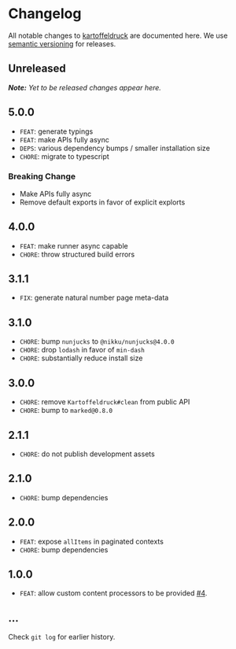 # Changelog

All notable changes to [kartoffeldruck](https://github.com/nikku/kartoffeldruck) are documented here. We use [semantic versioning](http://semver.org/) for releases.

## Unreleased

___Note:__ Yet to be released changes appear here._

## 5.0.0

* `FEAT`: generate typings
* `FEAT`: make APIs fully async
* `DEPS`: various dependency bumps / smaller installation size
* `CHORE`: migrate to typescript

### Breaking Change

* Make APIs fully async
* Remove default exports in favor of explicit explorts

## 4.0.0

* `FEAT`: make runner async capable
* `CHORE`: throw structured build errors

## 3.1.1

* `FIX`: generate natural number page meta-data

## 3.1.0

* `CHORE`: bump `nunjucks` to `@nikku/nunjucks@4.0.0`
* `CHORE`: drop `lodash` in favor of `min-dash`
* `CHORE`: substantially reduce install size

## 3.0.0

* `CHORE`: remove `Kartoffeldruck#clean` from public API
* `CHORE`: bump to `marked@0.8.0`

## 2.1.1

* `CHORE`: do not publish development assets

## 2.1.0

* `CHORE`: bump dependencies

## 2.0.0

* `FEAT`: expose `allItems` in paginated contexts
* `CHORE`: bump dependencies

## 1.0.0

* `FEAT`: allow custom content processors to be provided [#4](https://github.com/nikku/kartoffeldruck/issues/4).

## ...

Check `git log` for earlier history.